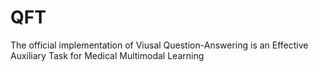 # QFT
The official implementation of Viusal Question-Answering is an Effective Auxiliary Task for Medical Multimodal Learning

